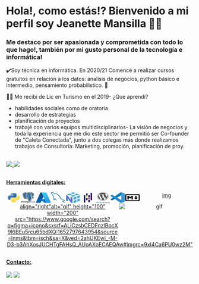 # Hola!, como estás!? Bienvenido a mi perfil soy Jeanette Mansilla 👩‍💻

### Me destaco por ser apasionada y comprometida con todo lo que hago!, también por mi gusto personal de la tecnología e informática! 
✔️Soy técnica en informática. En 2020/21 Comencé a realizar cursos gratuitos en relación a los datos: analisis de negocios, python básico e intermedio, pensamiento probabilistico. 🚀 

👩‍🎓 Me recibí de Lic en Turismo en el 2019- ¿Que aprendí? 
- habilidades sociales como de oratoria 
- desarrollo de estrategias 
- planificación de proyectos 
- trabajé con varios equipos multidisciplinarios- La visión de negocios y toda la experiencia que me dio este sector me permitió ser Co-founder de "Caleta Conectada", junto a dos colegas más donde realizamos trabajos de Consultoría: Marketing, promoción, planificación de proy. 


<div style="display: inline_block"><br>
  <a href="https://github.com/Jeanette22">
  <img height="150em" src="https://github-readme-stats.vercel.app/api?username=Jeanette22&show_icons=true&theme=Gradient&include_all_commits=true&count_private=true"/>
  <img height="150em" src="https://github-readme-stats.vercel.app/api/top-langs/?username=Jeanette22&layout=compact&langs_count=7&theme=Gradient"/>
</div>

##

#### Herramientas digitales: 

<div align="center">
  
  <img align="left" alt="Rafa-Python" height="30" width="40" src="https://raw.githubusercontent.com/devicons/devicon/master/icons/python/python-original.svg">               
  <img align="left" alt="Postgre" height="30" width="40" src="https://github.com/devicons/devicon/blob/master/icons/postgresql/postgresql-original-wordmark.svg">
  <img align="left" alt="Azure" height="30" width="40" src="https://github.com/devicons/devicon/blob/master/icons/azure/azure-original.svg">      
  <img align="left" alt="MySQL" height="30" width="40" src="https://github.com/devicons/devicon/blob/master/icons/mysql/mysql-original.svg">   
  <img align="left" alt="Numpy" height="30" width="40" src="https://github.com/devicons/devicon/blob/master/icons/numpy/numpy-original.svg">
  <img align="left" alt="Pandas" height="30" width="40" src="https://github.com/devicons/devicon/blob/master/icons/pandas/pandas-original.svg">
  <img align="left" alt="Wordpress" height="30" width="40" src="https://github.com/devicons/devicon/blob/master/icons/wordpress/wordpress-original.svg">
  <img align="left" alt="Vscode" height="30" width="40" src="https://github.com/devicons/devicon/blob/master/icons/vscode/vscode-original.svg">
  <img align="left" alt="Markdown" height="30" width="40" src="https://github.com/devicons/devicon/blob/master/icons/markdown/markdown-original.svg">
  <img align="right"alt="gif" height="100" width="200" src="https://media.giphy.com/media/l2R09a5L5Bb6ppV7y/giphy.gif">
  img align="right"alt="gif" height="100" width="200" src="https://www.google.com/search?q=figma+icono&sxsrf=ALiCzsbCEDFnzIBocX9l6BEu5rcu65bdXQ:1652797643954&source=lnms&tbm=isch&sa=X&ved=2ahUKEwi_-M-D3-b3AhXosJUCHTgFAHsQ_AUoAXoECAEQAw#imgrc=9xI4Ca6PU0wz2M"</div>
  
  
 ##
 ##
 ##
 
 #### Contacto:  
</div> 
 <a href = "mailto:leticiajmansilla@gmail.com"><img src="https://img.shields.io/badge/-Gmail-%23333?style=for-the-badge&logo=gmail&logoColor=white" target="_blank"></a>
 <a href="https://www.linkedin.com/in/leticiajmansillacrd" target="_blank"><img src="https://img.shields.io/badge/-LinkedIn-%230077B5?style=for-the-badge&logo=linkedin&logoColor=white" target="_blank"></a> 

</div>
